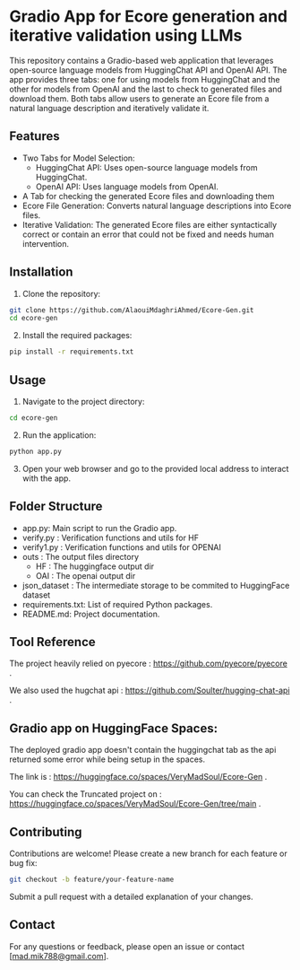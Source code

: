 # Gradio App for Ecore generation and iterative validation using LLMs
This repository contains a Gradio-based web application that leverages open-source language models from HuggingChat API and OpenAI API. The app provides three tabs: one for using models from HuggingChat and the other for models from OpenAI and the last to check to generated files and download them. Both tabs allow users to generate an Ecore file from a natural language description and iteratively validate it.

## Features
- Two Tabs for Model Selection:
	- HuggingChat API: Uses open-source language models from HuggingChat.
	- OpenAI API: Uses language models from OpenAI.
- A Tab for checking the generated Ecore files and downloading them
- Ecore File Generation: Converts natural language descriptions into Ecore files.
- Iterative Validation: The generated Ecore files are either syntactically correct or contain an error that could not be fixed and needs human intervention.
## Installation
1. Clone the repository:

```bash
git clone https://github.com/AlaouiMdaghriAhmed/Ecore-Gen.git
cd ecore-gen
```
2.  Install the required packages:

```bash
pip install -r requirements.txt
```
## Usage

1. Navigate to the project directory:

```bash
cd ecore-gen
```
2. Run the application:

```bash
python app.py
```
3. Open your web browser and go to the provided local address to interact with the app.

## Folder Structure
- app.py: Main script to run the Gradio app.
- verify.py : Verification functions and utils for HF
- verify1.py : Verification functions and utils for OPENAI
- outs : The output files directory
  	- HF : The huggingface output dir
  	- OAI : The openai output dir
- json_dataset : The intermediate storage to be commited to HuggingFace dataset
- requirements.txt: List of required Python packages.
- README.md: Project documentation.
  
## Tool Reference
The project heavily relied on pyecore : https://github.com/pyecore/pyecore .

We also used the hugchat api : https://github.com/Soulter/hugging-chat-api .

## Gradio app on HuggingFace Spaces:
The deployed gradio app doesn't contain the huggingchat tab as the api returned some error while being setup in the spaces.

The link is : https://huggingface.co/spaces/VeryMadSoul/Ecore-Gen .

You can check the Truncated project on : https://huggingface.co/spaces/VeryMadSoul/Ecore-Gen/tree/main .

## Contributing
Contributions are welcome! Please create a new branch for each feature or bug fix:

```bash
git checkout -b feature/your-feature-name
```
Submit a pull request with a detailed explanation of your changes.



## Contact
For any questions or feedback, please open an issue or contact [mad.mik788@gmail.com].

